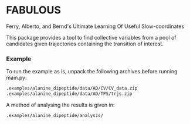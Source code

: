 # FABULOUS
Ferry, Alberto, and Bernd's Ultimate Learning Of Useful Slow-coordinates

This package provides a tool to find collective variables from a pool of candidates given trajectories containing the transition of interest. 


### Example
To run the example as is, unpack the following archives before running main.py:
```bash
.examples/alanine_dipeptide/data/AD/CV/CV_data.zip
.examples/alanine_dipeptide/data/AD/TPS/trjs.zip
```



A method of analysing the results is given in:
```bash
.examples/alanine_dipeptide/analysis/
```

